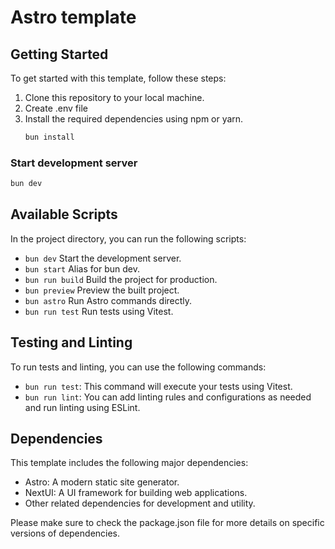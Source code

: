 # Astro template

## Getting Started

To get started with this template, follow these steps:

1. Clone this repository to your local machine.
2. Create .env file
3. Install the required dependencies using npm or yarn.
   ```bash
   bun install
   ```
### Start development server
```bash
bun dev
```

## Available Scripts
In the project directory, you can run the following scripts:

- `bun dev` Start the development server.
- `bun start` Alias for bun dev.
- `bun run build` Build the project for production.
- `bun preview` Preview the built project.
- `bun astro` Run Astro commands directly.
- `bun run test` Run tests using Vitest.

## Testing and Linting

To run tests and linting, you can use the following commands:

- `bun run test`: This command will execute your tests using Vitest.
- `bun run lint`: You can add linting rules and configurations as needed and run linting using ESLint.

## Dependencies
This template includes the following major dependencies:

- Astro: A modern static site generator.
- NextUI: A UI framework for building web applications.
- Other related dependencies for development and utility.

Please make sure to check the package.json file for more details on specific versions of dependencies.
